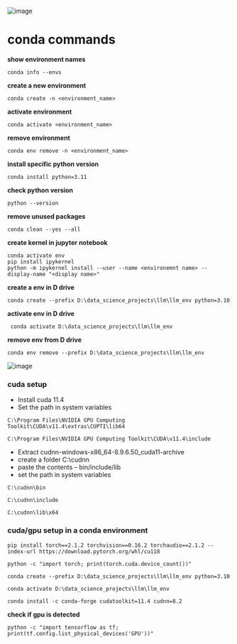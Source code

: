 ![image](https://github.com/SHRIDHARKN/data_science/assets/74343939/33871c2e-d40c-4263-bbe7-5479bc8eec07)
# conda commands
**show environment names**<br>
```
conda info --envs
```
**create a new environment**<br>
```
conda create -n <environment_name>
```
**activate environment**<br>
```
conda activate <environment_name>
```
**remove environment**<br>
```
conda env remove -n <environment_name>
```
**install specific python version**
```
conda install python=3.11
```
**check python version**
```
python --version
```
**remove unused packages**
```
conda clean --yes --all
```
**create kernel in jupyter notebook**
```
conda activate env
pip install ipykernel
python -m ipykernel install --user --name <environemnt name> --display-name "<display name>"

```

**create a env in D drive**
```
conda create --prefix D:\data_science_projects\llm\llm_env python=3.10
```
**activate env in D drive**
```
 conda activate D:\data_science_projects\llm\llm_env
```
**remove env from D drive**
```
conda env remove --prefix D:\data_science_projects\llm\llm_env
```
![image](https://github.com/SHRIDHARKN/data_science/assets/74343939/79a0075c-6a3f-461f-803b-23a6f1f97aa4)<br>
### cuda setup
- Install cuda 11.4
- Set the path in system variables
```
C:\Program Files\NVIDIA GPU Computing Toolkit\CUDA\v11.4\extras\CUPTI\lib64
```
```
C:\Program Files\NVIDIA GPU Computing Toolkit\CUDA\v11.4\include
```
- Extract cudnn-windows-x86_64-8.9.6.50_cuda11-archive
- create a folder C:\cudnn
- paste the contents – bin/include/lib
- set the path in system variables
```
C:\cudnn\bin
```
```
C:\cudnn\include
```
```
C:\cudnn\lib\x64
```


### cuda/gpu setup in a conda environment
```
pip install torch==2.1.2 torchvision==0.16.2 torchaudio==2.1.2 --index-url https://download.pytorch.org/whl/cu118
```
```
python -c "import torch; print(torch.cuda.device_count())"
```
```
conda create --prefix D:\data_science_projects\llm\llm_env python=3.10
```
```
conda activate D:\data_science_projects\llm\llm_env
```
```
conda install -c conda-forge cudatoolkit=11.4 cudnn=8.2
```

**check if gpu is detected**
```
python -c "import tensorflow as tf; print(tf.config.list_physical_devices('GPU'))"
```
